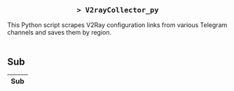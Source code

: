 <h3 align="center">
    <samp>&gt; V2rayCollector_py</samp>
</h3>

This Python script scrapes V2Ray configuration links from various Telegram channels and saves them by region.
<br>
<br>
## Sub
| Sub |
|-----|

































































































































































































































































































































































































































































































































































































































































































































































































































































































































































































































































































































































































































































































































































































































































































































































































































































































































































































































































































































































































































































































































































































































































































































































































































































































































































































































































































































































































































































































































































































































































































































































































































































































































































































































































































































































































































































































































































































































































































































































































































































































































































































































































































































































